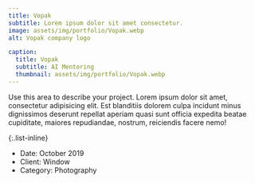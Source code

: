 ```yaml
---
title: Vopak
subtitle: Lorem ipsum dolor sit amet consectetur.
image: assets/img/portfolio/Vopak.webp
alt: Vopak company logo

caption:
  title: Vopak
  subtitle: AI Mentoring
  thumbnail: assets/img/portfolio/Vopak.webp
---
```

Use this area to describe your project. Lorem ipsum dolor sit amet, consectetur adipisicing elit. Est blanditiis dolorem culpa incidunt minus dignissimos deserunt repellat aperiam quasi sunt officia expedita beatae cupiditate, maiores repudiandae, nostrum, reiciendis facere nemo!

{:.list-inline}
- Date: October 2019
- Client: Window
- Category: Photography

